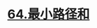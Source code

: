 # [64.最小路径和](https://leetcode.cn/problems/minimum-path-sum/)

<SourceCode src="../.leetcode/64.最小路径和.ts" />
